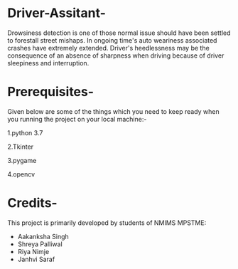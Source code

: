 # Driver-Assitant-
Drowsiness detection is one of those normal issue should have been settled to forestall street mishaps. 
In ongoing time's auto weariness associated crashes have extremely extended. Driver's heedlessness may be
the consequence of an absence of sharpness when driving because of driver sleepiness and interruption.

# Prerequisites-
Given below are some of the things which you need to keep ready when you running the project on your 
local machine:-

1.python 3.7

2.Tkinter

3.pygame

4.opencv 


# Credits-
This project is primarily developed by students of NMIMS MPSTME: 
 - Aakanksha Singh
 - Shreya Palliwal
 - Riya Nimje
 - Janhvi Saraf



